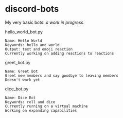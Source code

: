 # discord-bots
My very basic bots: *a work in progress*. <br>

hello_world_bot.py <br>
```
Name: Hello World
Keywords: hello and world
Output: text and emoji reaction
Currently working on adding reactions to reactions
```

greet_bot.py
```
Name: Greet Bot
Greet new members and say goodbye to leaving members
Doesn't work yet
```

dice_bot.py
```
Name: Dice Bot
Keywords: roll and dice
Currently running on a virtual machine
Working on expanding capabilities
```

